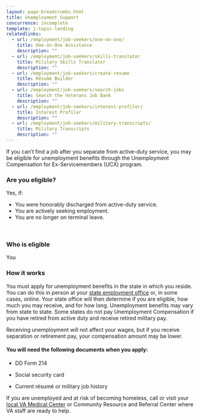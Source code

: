 ```yaml
---
layout: page-breadcrumbs.html
title: Unemployment Support
concurrence: incomplete
template: 1-topic-landing
relatedlinks:
  - url: /employment/job-seekers/one-on-one/
    title: One-on-One Assistance
    description: ""
  - url: /employment/job-seekers/skills-translator
    title: Military Skills Translator
    description: ""
  - url: /employment/job-seekers/create-resume
    title: Résumé Builder
    description: ""
  - url: /employment/job-seekers/search-jobs
    title: Search the Veterans Job Bank
    description: ""
  - url: /employment/job-seekers/interest-profiler/
    title: Interest Profiler
    description: ""  
  - url: /employment/job-seekers/military-transcripts/
    title: Military Transcripts
    description: ""
---
```


<div class="va-introtext">

If you can’t find a job after you separate from active-duty service, you may be eligible for unemployment benefits through the Unemployment Compensation for Ex-Servicemembers (UCX) program.

</div>

<div class="feature" markdown="1">


### Are you eligible?
Yes, if:

- You were honorably discharged from active-duty service.
- You are actively seeking employment.
- You are no longer on terminal leave.

<br>

### Who is eligible
You
</div>

### How it works

You must apply for unemployment benefits in the state in which you reside. You can do this in person at your [state employment office](http://www.servicelocator.org/OWSLinks.asp) or, in some cases, online. Your state office will then determine if you are eligible, how much you may receive, and for how long. Unemployment benefits may vary from state to state. Some states do not pay Unemployment Compensation if you have retired from active duty and receive retired military pay.

Receiving unemployment will not affect your wages, but if you receive separation or retirement pay, your compensation amount may be lower.

#### You will need the following documents when you apply:

- DD Form 214

- Social security card

- Current résumé or military job history

If you are unemployed and at risk of becoming homeless, call or visit your [local VA Medical Center](/facilities/) or Community Resource and Referral Center where VA staff are ready to help.

